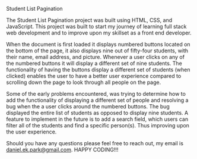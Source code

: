 Student List Pagination

The Student List Pagination project was built using HTML, CSS, and JavaScript. This project was built to start my journey of learning full stack web development and to improve upon my skillset as a front end developer.

When the document is first loaded it displays numbered buttons located on the bottom of the page, it also displays nine out of fifty-four students, with their name, email address, and picture. Whenever a user clicks on any of the numbered buttons it will display a different set of nine students. The functionality of having the buttons display a different set of students (when clicked) enables the user to have a better user experience compared to scrolling down the page to look through all people on the page.

Some of the early problems encountered, was trying to determine how to add the functionality of displaying a different set of people and resolving a bug when the a user clicks around the numbered buttons. The bug displayed the entire list of students as opposed to display nine students. A feature to implement in the future is to add a search field, which users can filter all of the students and find a specific person(s). Thus improving upon the user experience.

Should you have any questions please feel free to reach out, my email is daniel.ek.park@gmail.com. HAPPY CODING!!!
